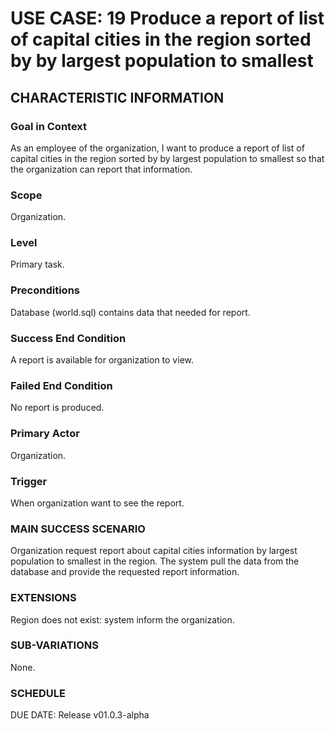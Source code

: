 # USE CASE: 19 Produce a report of list of capital cities in the region sorted by by largest population to smallest
## CHARACTERISTIC INFORMATION
### Goal in Context
As an employee of the organization, I want to produce a report of list of capital cities in the region sorted by by largest population to smallest so that the organization can report that information.

### Scope
Organization.

### Level
Primary task.

### Preconditions
Database (world.sql) contains data that needed for report.

### Success End Condition
A report is available for organization to view.

### Failed End Condition
No report is produced.

### Primary Actor
Organization.

### Trigger
When organization want to see the report.

### MAIN SUCCESS SCENARIO
Organization request report about capital cities information by largest population to smallest in the region.
The system pull the data from the database and provide the requested report information.

### EXTENSIONS
Region does not exist:
system inform the organization.

### SUB-VARIATIONS
None.

### SCHEDULE
DUE DATE: Release v01.0.3-alpha
